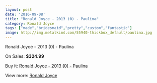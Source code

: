 ```yaml
---
layout: post
date: '2016-09-08'
title: "Ronald Joyce - 2013 (0) - Paulina"
category: Ronald Joyce
tags: ["made","bridesmaid","pretty","custom","fantastic"]
image: http://img.metalkind.com/55940-thickbox_default/paulina.jpg
---
```

Ronald Joyce - 2013 (0) - Paulina

On Sales: **$324.99**
<a href="https://www.metalkind.com/en/ronald-joyce/4917-paulina.html"><amp-img layout="responsive" width="600" height="600" src="//img.metalkind.com/55940-thickbox_default/paulina.jpg" alt="Ronald Joyce - 2013 (0) - Paulina 0" /></a>
<a href="https://www.metalkind.com/en/ronald-joyce/4917-paulina.html"><amp-img layout="responsive" width="600" height="600" src="//img.metalkind.com/55941-thickbox_default/paulina.jpg" alt="Ronald Joyce - 2013 (0) - Paulina 1" /></a>
<a href="https://www.metalkind.com/en/ronald-joyce/4917-paulina.html"><amp-img layout="responsive" width="600" height="600" src="//img.metalkind.com/55942-thickbox_default/paulina.jpg" alt="Ronald Joyce - 2013 (0) - Paulina 2" /></a>
<a href="https://www.metalkind.com/en/ronald-joyce/4917-paulina.html"><amp-img layout="responsive" width="600" height="600" src="//img.metalkind.com/55943-thickbox_default/paulina.jpg" alt="Ronald Joyce - 2013 (0) - Paulina 3" /></a>
<a href="https://www.metalkind.com/en/ronald-joyce/4917-paulina.html"><amp-img layout="responsive" width="600" height="600" src="//img.metalkind.com/55944-thickbox_default/paulina.jpg" alt="Ronald Joyce - 2013 (0) - Paulina 4" /></a>
<a href="https://www.metalkind.com/en/ronald-joyce/4917-paulina.html"><amp-img layout="responsive" width="600" height="600" src="//img.metalkind.com/55945-thickbox_default/paulina.jpg" alt="Ronald Joyce - 2013 (0) - Paulina 5" /></a>
<a href="https://www.metalkind.com/en/ronald-joyce/4917-paulina.html"><amp-img layout="responsive" width="600" height="600" src="//img.metalkind.com/55946-thickbox_default/paulina.jpg" alt="Ronald Joyce - 2013 (0) - Paulina 6" /></a>

Buy it: [Ronald Joyce - 2013 (0) - Paulina](https://www.metalkind.com/en/ronald-joyce/4917-paulina.html "Ronald Joyce - 2013 (0) - Paulina")

View more: [Ronald Joyce](https://www.metalkind.com/en/110-ronald-joyce "Ronald Joyce")